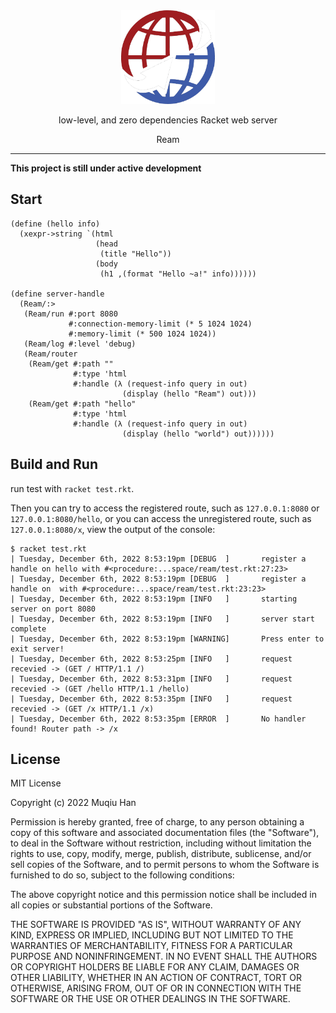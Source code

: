 <div align="center">

<img src="./.github/logo.png" height="150px" width="150px"/>

low-level, and zero dependencies Racket web server

Ream

</div>

---

__This project is still under active development__

## Start
```racket
(define (hello info)
  (xexpr->string `(html
                   (head
                    (title "Hello"))
                   (body
                    (h1 ,(format "Hello ~a!" info))))))

(define server-handle
  (Ream/:>
   (Ream/run #:port 8080
             #:connection-memory-limit (* 5 1024 1024)
             #:memory-limit (* 500 1024 1024))
   (Ream/log #:level 'debug)
   (Ream/router
    (Ream/get #:path ""
              #:type 'html
              #:handle (λ (request-info query in out)
                         (display (hello "Ream") out)))
    (Ream/get #:path "hello"
              #:type 'html
              #:handle (λ (request-info query in out)
                         (display (hello "world") out))))))
```

## Build and Run

run test with `racket test.rkt`.

Then you can try to access the registered route, such as `127.0.0.1:8080` or `127.0.0.1:8080/hello`, or you can access the unregistered route, such as `127.0.0.1:8080/x`, view the output of the console:
```
$ racket test.rkt
| Tuesday, December 6th, 2022 8:53:19pm [DEBUG  ]       register a handle on hello with #<procedure:...space/ream/test.rkt:27:23>
| Tuesday, December 6th, 2022 8:53:19pm [DEBUG  ]       register a handle on  with #<procedure:...space/ream/test.rkt:23:23>
| Tuesday, December 6th, 2022 8:53:19pm [INFO   ]       starting server on port 8080
| Tuesday, December 6th, 2022 8:53:19pm [INFO   ]       server start complete
| Tuesday, December 6th, 2022 8:53:19pm [WARNING]       Press enter to exit server!
| Tuesday, December 6th, 2022 8:53:25pm [INFO   ]       request recevied -> (GET / HTTP/1.1 /)
| Tuesday, December 6th, 2022 8:53:31pm [INFO   ]       request recevied -> (GET /hello HTTP/1.1 /hello)
| Tuesday, December 6th, 2022 8:53:35pm [INFO   ]       request recevied -> (GET /x HTTP/1.1 /x)
| Tuesday, December 6th, 2022 8:53:35pm [ERROR  ]       No handler found! Router path -> /x
```

## License

MIT License

Copyright (c) 2022 Muqiu Han

Permission is hereby granted, free of charge, to any person obtaining a copy
of this software and associated documentation files (the "Software"), to deal
in the Software without restriction, including without limitation the rights
to use, copy, modify, merge, publish, distribute, sublicense, and/or sell
copies of the Software, and to permit persons to whom the Software is
furnished to do so, subject to the following conditions:

The above copyright notice and this permission notice shall be included in all
copies or substantial portions of the Software.

THE SOFTWARE IS PROVIDED "AS IS", WITHOUT WARRANTY OF ANY KIND, EXPRESS OR
IMPLIED, INCLUDING BUT NOT LIMITED TO THE WARRANTIES OF MERCHANTABILITY,
FITNESS FOR A PARTICULAR PURPOSE AND NONINFRINGEMENT. IN NO EVENT SHALL THE
AUTHORS OR COPYRIGHT HOLDERS BE LIABLE FOR ANY CLAIM, DAMAGES OR OTHER
LIABILITY, WHETHER IN AN ACTION OF CONTRACT, TORT OR OTHERWISE, ARISING FROM,
OUT OF OR IN CONNECTION WITH THE SOFTWARE OR THE USE OR OTHER DEALINGS IN THE
SOFTWARE.
